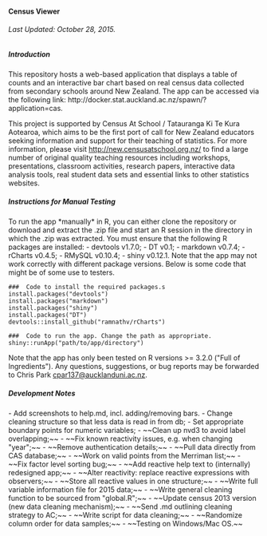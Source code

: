 <h4> Census Viewer </h4>
<h6> Last Updated: October 28, 2015. </h6>

<h5> Introduction </h5>
This repository hosts a web-based application that displays a table of counts and an interactive bar chart based on real census data collected from secondary schools around New Zealand. The app can be accessed via the following link: http://docker.stat.auckland.ac.nz/spawn/?application=cas. 

This project is supported by Census At School / Tatauranga Ki Te Kura Aotearoa, which aims to be the first port of call for New Zealand educators seeking information and support for their teaching of statistics. For more information, please visit  http://new.censusatschool.org.nz/ to find a large number of original quality teaching resources including workshops, presentations, classroom activities, research papers, interactive data analysis tools, real student data sets and essential links to other statistics websites. 

<h5> Instructions for Manual Testing </h5>
To run the app *manually* in R, you can either clone the repository or download and extract the .zip file and start an R session in the directory in which the .zip was extracted. You must ensure that the following R packages are installed:
- devtools v1.7.0;
- DT v0.1;
- markdown v0.7.4;
- rCharts v0.4.5;
- RMySQL v0.10.4;
- shiny v0.12.1.
Note that the app may not work correctly with different package versions. Below is some code that might be of some use to testers.

```{r}
###  Code to install the required packages.s
install.packages("devtools")
install.packages("markdown")
install.packages("shiny")
install.packages("DT")
devtools::install_github("ramnathv/rCharts")

###  Code to run the app. Change the path as appropriate.
shiny::runApp("path/to/app/directory")
```

Note that the app has only been tested on R versions >= 3.2.0 ("Full of Ingredients"). Any questions, suggestions, or bug reports may be forwarded to Chris Park <cpar137@aucklanduni.ac.nz>.

<h5> Development Notes </h5>
- Add screenshots to help.md, incl. adding/removing bars.
- Change cleaning structure so that less data is read in from db;
- Set appropriate boundary points for numeric variables;
- ~~Clean up nvd3 to avoid label overlapping;~~
- ~~Fix known reactivity issues, e.g. when changing "year";~~
- ~~Remove authentication details;~~
- ~~Pull data directly from CAS database;~~
- ~~Work on valid points from the Merriman list;~~
- ~~Fix factor level sorting bug;~~
- ~~Add reactive help text to (internally) redesigned app;~~
- ~~Alter reactivity: replace reactive expressions with observers;~~
- ~~Store all reactive values in one structure;~~
- ~~Write full variable information file for 2015 data;~~
- ~~Write general cleaning function to be sourced from "global.R";~~
- ~~Update census 2013 version (new data cleaning mechanism);~~
- ~~Send .md outlining cleaning strategy to AC;~~
- ~~Write script for data cleaning;~~
- ~~Randomize column order for data samples;~~
- ~~Testing on Windows/Mac OS.~~
